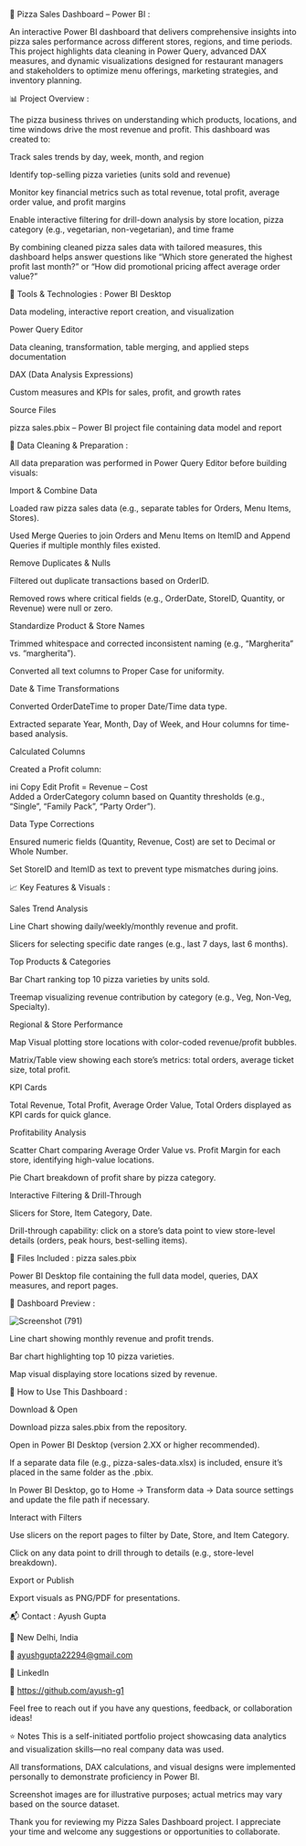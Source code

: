 🍕 Pizza Sales Dashboard – Power BI :

An interactive Power BI dashboard that delivers comprehensive insights into pizza sales performance across different stores, regions, and time periods. This project highlights data cleaning in Power Query, advanced DAX measures, and dynamic visualizations designed for restaurant managers and stakeholders to optimize menu offerings, marketing strategies, and inventory planning.

📊 Project Overview :

The pizza business thrives on understanding which products, locations, and time windows drive the most revenue and profit. This dashboard was created to:

Track sales trends by day, week, month, and region

Identify top-selling pizza varieties (units sold and revenue)

Monitor key financial metrics such as total revenue, total profit, average order value, and profit margins

Enable interactive filtering for drill-down analysis by store location, pizza category (e.g., vegetarian, non-vegetarian), and time frame

By combining cleaned pizza sales data with tailored measures, this dashboard helps answer questions like “Which store generated the highest profit last month?” or “How did promotional pricing affect average order value?”

🧰 Tools & Technologies :
Power BI Desktop


Data modeling, interactive report creation, and visualization

Power Query Editor

Data cleaning, transformation, table merging, and applied steps documentation

DAX (Data Analysis Expressions)

Custom measures and KPIs for sales, profit, and growth rates

Source Files

pizza sales.pbix – Power BI project file containing data model and report


🧹 Data Cleaning & Preparation :

All data preparation was performed in Power Query Editor before building visuals:

Import & Combine Data

Loaded raw pizza sales data (e.g., separate tables for Orders, Menu Items, Stores).

Used Merge Queries to join Orders and Menu Items on ItemID and Append Queries if multiple monthly files existed.

Remove Duplicates & Nulls

Filtered out duplicate transactions based on OrderID.

Removed rows where critical fields (e.g., OrderDate, StoreID, Quantity, or Revenue) were null or zero.

Standardize Product & Store Names

Trimmed whitespace and corrected inconsistent naming (e.g., “Margherita” vs. “margherita”).

Converted all text columns to Proper Case for uniformity.

Date & Time Transformations

Converted OrderDateTime to proper Date/Time data type.

Extracted separate Year, Month, Day of Week, and Hour columns for time-based analysis.

Calculated Columns

Created a Profit column:

ini
Copy
Edit
Profit = Revenue – Cost  
Added a OrderCategory column based on Quantity thresholds (e.g., “Single”, “Family Pack”, “Party Order”).

Data Type Corrections

Ensured numeric fields (Quantity, Revenue, Cost) are set to Decimal or Whole Number.

Set StoreID and ItemID as text to prevent type mismatches during joins.

📈 Key Features & Visuals :

Sales Trend Analysis

Line Chart showing daily/weekly/monthly revenue and profit.

Slicers for selecting specific date ranges (e.g., last 7 days, last 6 months).

Top Products & Categories

Bar Chart ranking top 10 pizza varieties by units sold.

Treemap visualizing revenue contribution by category (e.g., Veg, Non-Veg, Specialty).

Regional & Store Performance

Map Visual plotting store locations with color-coded revenue/profit bubbles.

Matrix/Table view showing each store’s metrics: total orders, average ticket size, total profit.

KPI Cards

Total Revenue, Total Profit, Average Order Value, Total Orders displayed as KPI cards for quick glance.

Profitability Analysis

Scatter Chart comparing Average Order Value vs. Profit Margin for each store, identifying high-value locations.

Pie Chart breakdown of profit share by pizza category.

Interactive Filtering & Drill-Through

Slicers for Store, Item Category, Date.

Drill-through capability: click on a store’s data point to view store-level details (orders, peak hours, best-selling items).

📂 Files Included :
pizza sales.pbix

Power BI Desktop file containing the full data model, queries, DAX measures, and report pages.


📸 Dashboard Preview :

![Screenshot (791)](https://github.com/user-attachments/assets/a24d9d5f-6409-4b74-853d-01b4702960f1)



Line chart showing monthly revenue and profit trends.


Bar chart highlighting top 10 pizza varieties.


Map visual displaying store locations sized by revenue.

🔧 How to Use This Dashboard :

Download & Open

Download pizza sales.pbix from the repository.

Open in Power BI Desktop (version 2.XX or higher recommended).


If a separate data file (e.g., pizza-sales-data.xlsx) is included, ensure it’s placed in the same folder as the .pbix.

In Power BI Desktop, go to Home → Transform data → Data source settings and update the file path if necessary.

Interact with Filters

Use slicers on the report pages to filter by Date, Store, and Item Category.

Click on any data point to drill through to details (e.g., store-level breakdown).

Export or Publish

Export visuals as PNG/PDF for presentations.


📬 Contact :
Ayush Gupta

📍 New Delhi, India

📧 ayushgupta22294@gmail.com

🔗 LinkedIn

🔗 https://github.com/ayush-g1

Feel free to reach out if you have any questions, feedback, or collaboration ideas!

⭐ Notes
This is a self-initiated portfolio project showcasing data analytics and visualization skills—no real company data was used.

All transformations, DAX calculations, and visual designs were implemented personally to demonstrate proficiency in Power BI.

Screenshot images are for illustrative purposes; actual metrics may vary based on the source dataset.

Thank you for reviewing my Pizza Sales Dashboard project. I appreciate your time and welcome any suggestions or opportunities to collaborate.
